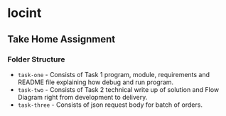 # locint
 
## Take Home Assignment

### Folder Structure

 - `task-one` - Consists of Task 1 program, module, requirements and README file explaining how debug and run program.
 - `task-two` - Consists of Task 2 technical write up of solution and Flow Diagram right from development to delivery.
 - `task-three` - Consists of json request body for batch of orders.